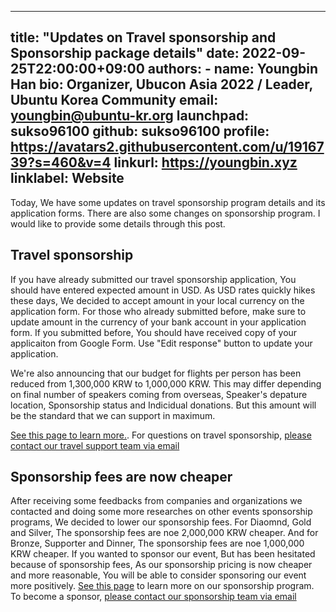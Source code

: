 
---
title: "Updates on Travel sponsorship and Sponsorship package details"
date: 2022-09-25T22:00:00+09:00
authors:
    - name: Youngbin Han
      bio: Organizer, Ubucon Asia 2022 / Leader, Ubuntu Korea Community 
      email: youngbin@ubuntu-kr.org
      launchpad: sukso96100
      github: sukso96100
      profile: https://avatars2.githubusercontent.com/u/1916739?s=460&v=4
      linkurl: https://youngbin.xyz
      linklabel: Website
---

Today, We have some updates on travel sponsorship program details and its application forms. There are also some changes on sponsorship program. I would like to provide some details through this post.

## Travel sponsorship

If you have already submitted our travel sponsorship application, You should have entered expected amount in USD.
As USD rates quickly hikes these days, We decided to accept amount in your local currency on the application form. For those who already submitted before, make sure to update amount in the currency of your bank account in your application form.
If you submitted before, You should have received copy of your applicaiton from Google Form. Use "Edit response" button to update your application.

We're also announcing that our budget for flights per person has been reduced from 1,300,000 KRW to 1,000,000 KRW. This may differ depending on final number of speakers coming from overseas, Speaker's depature location, Sponsorship status and Indicidual donations. But this amount will be the standard that we can support in maximum.

[See this page to learn more.](../../venue-and-travel/travel-sponsorship/). For questions on travel sponsorship, [please contact our travel support team via email](travel@ubucon.asia)

## Sponsorship fees are now cheaper

After receiving some feedbacks from companies and organizations we contacted and doing some more researches on other events sponsorship programs, We decided to lower our sponsorship fees.
For Diaomnd, Gold and Silver, The sponsorship fees are noe 2,000,000 KRW cheaper.
And for Bronze, Supporter and Dinner, The sponsorship fees are noe 1,000,000 KRW cheaper.
If you wanted to sponsor our event, But has been hesitated because of sponsorship fees, As our sponsorship pricing is now cheaper and more reasonable, You will be able to consider sponsoring our event more positively.
[See this page](../../become-a-sponsor/) to learn more on our sponsorship program. To become a sponsor, [please contact our sponsorship team via email](sponsorship@ubucon.asia) 